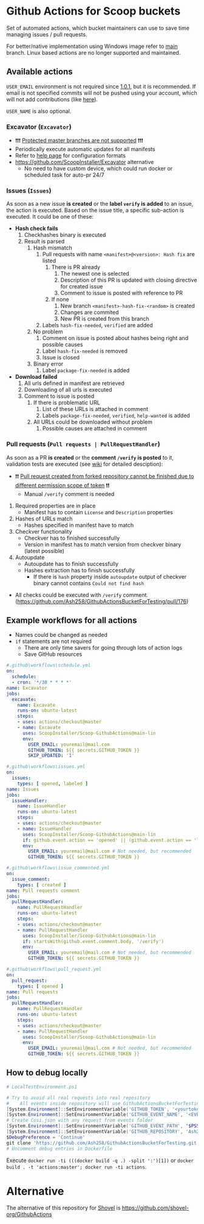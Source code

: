 # Github Actions for Scoop buckets

Set of automated actions, which bucket maintainers can use to save time managing issues / pull requests.

For better/native implementation using Windows image refer to [main](https://github.com/ScoopInstaller/Scoop-GithubActions/tree/main) branch.
Linux based actions are no longer supported and maintained.

## Available actions

`USER_EMAIL` environment is not required since [1.0.1](https://github.com/ScoopInstaller/Scoop-GithubActions/releases/tag/1.0.1), but it is recommended.
If email is not specified commits will not be pushed using your account, which will not add contributions (like [here](https://github.com/phips28/gh-action-bump-version/commit/adda5b22b3c785eb69d328f91dadb49a4c34a82e)).

`USER_NAME` is also optional.

### Excavator (`Excavator`)

- ❗❗❗ [Protected master branches are not supported](https://github.community/t5/GitHub-Actions/How-to-push-to-protected-branches-in-a-GitHub-Action/m-p/30710/highlight/true#M526) ❗❗❗
- Periodically execute automatic updates for all manifests
- Refer to [help page](https://help.github.com/en/articles/events-that-trigger-workflows#scheduled-events) for configuration formats
- <https://github.com/ScoopInstaller/Excavator> alternative
    - No need to have custom device, which could run docker or scheduled task for auto-pr 24/7

### Issues (`Issues`)

As soon as a new issue **is created** or the **label `verify` is added** to an issue, the action is executed.
Based on the issue title, a specific sub-action is executed. It could be one of these:

- **Hash check fails**
    1. Checkhashes binary is executed
    1. Result is parsed
        1. Hash mismatch
            1. Pull requests with name `<manifest>@<version>: Hash fix` are listed
                1. There is PR already
                    1. The newest one is selected
                    1. Description of this PR is updated with closing directive for created issue
                    1. Comment to issue is posted with reference to PR
                1. If none
                    1. New branch `<manifest>-hash-fix-<random>` is created
                    1. Changes are commited
                    1. New PR is created from this branch
            1. Labels `hash-fix-needed`, `verified` are added
        1. No problem
            1. Comment on issue is posted about hashes being right and possible causes
            1. Label `hash-fix-needed` is removed
            1. Issue is closed
        1. Binary error
            1. Label `package-fix-needed` is added
- **Download failed**
    1. All urls defined in manifest are retrieved
    1. Downloading of all urls is executed
    1. Comment to issue is posted
        1. If there is problematic URL
            1. List of these URLs is attached in comment
            1. Labels `package-fix-needed`, `verified`, `help-wanted` is added
        1. All URLs could be downloaded without problem
            1. Possible causes are attached in comment

### Pull requests (`Pull requests | PullRequestHandler`)

As soon as a PR **is created** or the **comment `/verify` is posted** to it, validation tests are executed (see [wiki](https://github.com/Ash258/Scoop-GithubActions/wiki/Pull-Request-Checks) for detailed desciption):

- ❗❗ [Pull request created from forked repository cannot be finished due to different permission scope of token](https://github.com/Ash258/Scoop-GithubActions/issues/42) ❗❗
    - Manual `/verify` comment is needed

1. Required properties are in place
    - Manifest has to contain `License` and `Description` properties
1. Hashes of URLs match
    - Hashes specified in manifest have to match
1. Checkver functionality
    - Checkver has to finished successfully
    - Version in manifest has to match version from checkver binary (latest possible)
1. Autoupdate
    - Autoupdate has to finish successfully
    - Hashes extraction has to finish successfully
        - If there is `hash` property inside `autoupdate` output of checkver binary cannot contains `Could not find hash`

- All checks could be executed with `/verify` comment. (<https://github.com/Ash258/GithubActionsBucketForTesting/pull/176>)

## Example workflows for all actions

- Names could be changed as needed
- `if` statements are not required
    - There are only time savers for going through lots of action logs
    - Save GitHub resources

```yml
#.github\workflows\schedule.yml
on:
  schedule:
  - cron: '*/30 * * * *'
name: Excavator
jobs:
  excavate:
    name: Excavate
    runs-on: ubuntu-latest
    steps:
    - uses: actions/checkout@master
    - name: Excavate
      uses: ScoopInstaller/Scoop-GithubActions@main-lin
      env:
        USER_EMAIL: youremail@mail.com
        GITHUB_TOKEN: ${{ secrets.GITHUB_TOKEN }}
        SKIP_UPDATED: '1'

#.github\workflows\issues.yml
on:
  issues:
    types: [ opened, labeled ]
name: Issues
jobs:
  issueHandler:
    name: IssueHandler
    runs-on: ubuntu-latest
    steps:
    - uses: actions/checkout@master
    - name: IssueHandler
      uses: ScoopInstaller/Scoop-GithubActions@main-lin
      if: github.event.action == 'opened' || (github.event.action == 'labeled' && contains(github.event.issue.labels.*.name, 'verify'))
      env:
        USER_EMAIL: youremail@mail.com # Not needed, but recommended
        GITHUB_TOKEN: ${{ secrets.GITHUB_TOKEN }}

#.github\workflows\issue_commented.yml
on:
  issue_comment:
    types: [ created ]
name: Pull requests comment
jobs:
  pullRequestHandler:
    name: PullRequestHandler
    runs-on: ubuntu-latest
    steps:
    - uses: actions/checkout@master
    - name: PullRequestHandler
      uses: ScoopInstaller/Scoop-GithubActions@main-lin
      if: startsWith(github.event.comment.body, '/verify')
      env:
        USER_EMAIL: youremail@mail.com # Not needed, but recommended
        GITHUB_TOKEN: ${{ secrets.GITHUB_TOKEN }}

#.github\workflows\pull_request.yml
on:
  pull_request:
    types: [ opened ]
name: Pull requests
jobs:
  pullRequestHandler:
    name: PullRequestHandler
    runs-on: ubuntu-latest
    steps:
    - uses: actions/checkout@master
    - name: PullRequestHandler
      uses: ScoopInstaller/Scoop-GithubActions@main-lin
      env:
        USER_EMAIL: youremail@mail.com # Not needed, but recommended
        GITHUB_TOKEN: ${{ secrets.GITHUB_TOKEN }}
```

## How to debug locally

```powershell
# LocalTestEnvironment.ps1

# Try to avoid all real requests into real repository
#    All events inside repository will use GithubActionsBucketForTesting repository for testing purpose
[System.Environment]::SetEnvironmentVariable('GITHUB_TOKEN', '<yourtoken>', 'Process')
[System.Environment]::SetEnvironmentVariable('GITHUB_EVENT_NAME', '<EVENT YOU WANT TO DEBUG>', 'Process')
# Create Cosi.json with any request from events folder
[System.Environment]::SetEnvironmentVariable('GITHUB_EVENT_PATH', "$PSScriptRoot\cosi.json", 'Process')
[System.Environment]::SetEnvironmentVariable('GITHUB_REPOSITORY', 'Ash258/GithubActionsBucketForTesting', 'Process')
$DebugPreference = 'Continue'
git clone 'https://github.com/Ash258/GithubActionsBucketForTesting.git' '/github/workspace'
# Uncomment debug entries in Dockerfile
```

Execute `docker run -ti (((docker build -q .) -split ':')[1])` or `docker build . -t 'actions:master'; docker run -ti actions`.

# Alternative

The alternative of this repository for [Shovel](https://github.com/Ash258/Scoop-Core) is <https://github.com/shovel-org/GithubActions>
